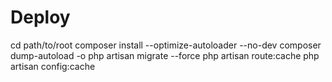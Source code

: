 # Deploy

cd path/to/root
composer install --optimize-autoloader --no-dev
composer dump-autoload -o
php artisan migrate --force
php artisan route:cache
php artisan config:cache